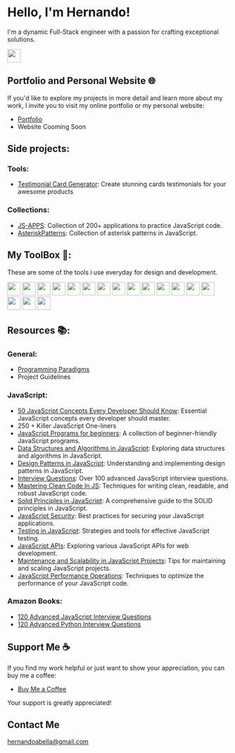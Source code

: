 # Hello, I'm Hernando!
I'm a dynamic Full-Stack engineer with a passion for crafting exceptional solutions.

<span>[<img src="https://cdn2.iconfinder.com/data/icons/threads-by-instagram/24/x-logo-twitter-new-brand-64.png" width="30px"/>](https://www.twitter.com/hernandoabella)</span>

## Portfolio and Personal Website 🌐
If you'd like to explore my projects in more detail and learn more about my work, I invite you to visit my online portfolio or my personal website:

- [Portfolio](https://portfolio-ek7lh6cli-hernandoabella.vercel.app/)
- Website Cooming Soon

## Side projects:
### Tools:
- [Testimonial Card Generator](https://github.com/hernandoabella/testimonial-card-generator): Create stunning cards testimonials for your awesome products
### Collections:
- [JS-APPS](https://github.com/hernandoabella/js-apps): Collection of 200+ applications to practice JavaScript code.
- [AsteriskPatterns](https://github.com/hernandoabella/asteriskpatterns): Collection of asterisk patterns in JavaScript.

## My ToolBox 🧰:
These are some of the tools i use everyday for design and development.

<span><img src="https://cdn.jsdelivr.net/gh/devicons/devicon/icons/html5/html5-original.svg" width="30px"/></span>
<span><img src="https://cdn.jsdelivr.net/gh/devicons/devicon/icons/css3/css3-original.svg" width="30px"/></span>
<span><img src="https://cdn.jsdelivr.net/gh/devicons/devicon/icons/javascript/javascript-original.svg" width="30px"/></span>
<span><img src="https://cdn.jsdelivr.net/gh/devicons/devicon/icons/tailwindcss/tailwindcss-plain.svg" width="30px"/></span> 
<span><img src="https://cdn.jsdelivr.net/gh/devicons/devicon/icons/typescript/typescript-original.svg" width="30px"/></span>
<span><img src="https://cdn.jsdelivr.net/gh/devicons/devicon/icons/react/react-original.svg" width="30px"/></span>
<span><img src="https://cdn.jsdelivr.net/gh/devicons/devicon/icons/express/express-original.svg" width="30px"/></span>
<span><img src="https://cdn.jsdelivr.net/gh/devicons/devicon/icons/nodejs/nodejs-original-wordmark.svg" width="30px"/></span>
<span><img src="https://cdn.jsdelivr.net/gh/devicons/devicon/icons/nextjs/nextjs-original.svg" width="30px"/></span>
<span><img src="https://cdn.jsdelivr.net/gh/devicons/devicon/icons/vscode/vscode-original.svg" width="30px"/></span>
<span><img src="https://cdn.jsdelivr.net/gh/devicons/devicon/icons/bash/bash-original.svg" width="30px"/></span>
<span><img src="https://cdn.jsdelivr.net/gh/devicons/devicon/icons/git/git-original.svg" width="30px"/></span>
<span><img src="https://cdn.jsdelivr.net/gh/devicons/devicon/icons/github/github-original.svg" width="30px"/></span>
<span><img src="https://cdn.jsdelivr.net/gh/devicons/devicon/icons/canva/canva-original.svg" width="30px"/></span>
<span><img src="https://cdn.jsdelivr.net/gh/devicons/devicon/icons/figma/figma-original.svg" width="30px"/></span>
<span><img src="https://cdn.jsdelivr.net/gh/devicons/devicon/icons/photoshop/photoshop-plain.svg" width="30px"/></span>
<span><img src="https://cdn.jsdelivr.net/gh/devicons/devicon/icons/illustrator/illustrator-plain.svg" width="30px"/></span>

## Resources 📚:

### General: 
- [Programming Paradigms](https://github.com/hernandoabella/programming-paradigms)
- Project Guidelines

### JavaScript:
- [50 JavaScript Concepts Every Developer Should Know](https://github.com/hernandoabella/50-concepts-every-javascript-developer-should-know): Essential JavaScript concepts every developer should master.
- 250 + Killer JavaScript One-liners
- [JavaScript Programs for beginners](https://github.com/hernandoabella/javascript-programs-for-beginners): A collection of beginner-friendly JavaScript programs.
- [Data Structures and Algorithms in JavaScript](https://github.com/hernandoabella/dsa-in-js): Exploring data structures and algorithms in JavaScript.
- [Design Patterns in JavaScript](https://github.com/hernandoabella/design-patterns-in-javascript): Understanding and implementing design patterns in JavaScript.
- [Interview Questions](https://github.com/hernandoabella/interview-questions-js): Over 100 advanced JavaScript interview questions.
- [Mastering Clean Code In JS](https://github.com/hernandoabella/clean-code-in-js): Techniques for writing clean, readable, and robust JavaScript code.
- [Solid Principles in JavaScript](https://github.com/hernandoabella/solid-principles-in-javascript): A comprehensive guide to the SOLID principles in JavaScript.
- [JavaScript Security](https://github.com/hernandoabella/javascript-security-handbook): Best practices for securing your JavaScript applications.
- [Testing in JavaScript](https://github.com/hernandoabella/testing-in-javascript): Strategies and tools for effective JavaScript testing.
- [JavaScript APIs](https://github.com/hernandoabella/javascript-apis): Exploring various JavaScript APIs for web development.
- [Maintenance and Scalability in JavaScript Projects](https://github.com/hernandoabella/maintenance-and-scalability-in-javascript-projects): Tips for maintaining and scaling JavaScript projects.
- [JavaScript Performance Operations](https://github.com/hernandoabella/javascript-performance-operations): Techniques to optimize the performance of your JavaScript code.

### Amazon Books:
- [120 Advanced JavaScript Interview Questions](https://www.amazon.com/120-Advanced-JavaScript-Interview-Questions/dp/B0CL9ZKTLV/ref=sr_1_4?crid=T41JH7R934BD&keywords=javascript+interview+questions&qid=1698210385&sprefix=javascript+interview+questions%2Caps%2C125&sr=8-4)
- [120 Advanced Python Interview Questions](https://www.amazon.com/dp/B0CLM68FNR/ref=emc_b_5_i)

## Support Me ☕

If you find my work helpful or just want to show your appreciation, you can buy me a coffee:

- [Buy Me a Coffee](https://www.buymeacoffee.com/hernandoabella)

Your support is greatly appreciated!

## Contact Me

hernandoabella@gmail.com
